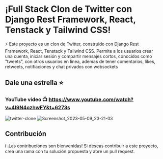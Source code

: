 # ¡Full Stack Clon de Twitter con Django Rest Framework, React, Tenstack y Tailwind CSS!

⚡  Este proyecto es un clon de Twitter, construido con Django Rest Framework, React, Tenstack y Tailwind CSS. Permite a los usuarios crear una cuenta, iniciar sesión y compartir mensajes cortos, conocidos como "tweets", con otros usuarios en línea, ademas de tener comentarios, likes, retweets, notifiaciones y chat privados con websockets

## Dale una estrella ⭐
### YouTube video :tv: https://www.youtube.com/watch?v=4l9N4ozhwFY&t=6273s

![twitter-clone](https://github.com/agustfricke/twitter-clone/assets/110266171/dbbfe7ad-a7d9-4f63-a757-3de6d8d93582)
![Screenshot_2023-05-09_23-21-03](https://github.com/agustfricke/twitter-clone/assets/110266171/ae4c31b6-344e-43aa-9abc-32fedf6d56fa)

## Contribución
:information_source: ¡Las contribuciones son bienvenidas! Si deseas contribuir a este proyecto, crea una rama con tu solución propuesta y abre un pull request.
